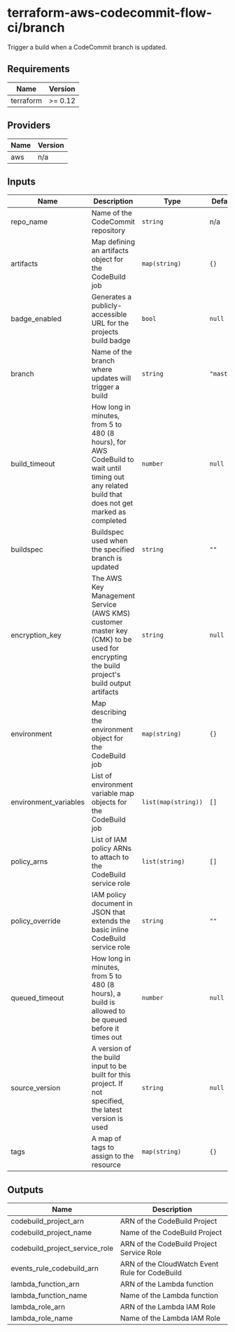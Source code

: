# terraform-aws-codecommit-flow-ci/branch

Trigger a build when a CodeCommit branch is updated.

<!-- BEGIN TFDOCS -->
## Requirements

| Name | Version |
|------|---------|
| terraform | >= 0.12 |

## Providers

| Name | Version |
|------|---------|
| aws | n/a |

## Inputs

| Name | Description | Type | Default | Required |
|------|-------------|------|---------|:--------:|
| repo\_name | Name of the CodeCommit repository | `string` | n/a | yes |
| artifacts | Map defining an artifacts object for the CodeBuild job | `map(string)` | `{}` | no |
| badge\_enabled | Generates a publicly-accessible URL for the projects build badge | `bool` | `null` | no |
| branch | Name of the branch where updates will trigger a build | `string` | `"master"` | no |
| build\_timeout | How long in minutes, from 5 to 480 (8 hours), for AWS CodeBuild to wait until timing out any related build that does not get marked as completed | `number` | `null` | no |
| buildspec | Buildspec used when the specified branch is updated | `string` | `""` | no |
| encryption\_key | The AWS Key Management Service (AWS KMS) customer master key (CMK) to be used for encrypting the build project's build output artifacts | `string` | `null` | no |
| environment | Map describing the environment object for the CodeBuild job | `map(string)` | `{}` | no |
| environment\_variables | List of environment variable map objects for the CodeBuild job | `list(map(string))` | `[]` | no |
| policy\_arns | List of IAM policy ARNs to attach to the CodeBuild service role | `list(string)` | `[]` | no |
| policy\_override | IAM policy document in JSON that extends the basic inline CodeBuild service role | `string` | `""` | no |
| queued\_timeout | How long in minutes, from 5 to 480 (8 hours), a build is allowed to be queued before it times out | `number` | `null` | no |
| source\_version | A version of the build input to be built for this project. If not specified, the latest version is used | `string` | `null` | no |
| tags | A map of tags to assign to the resource | `map(string)` | `{}` | no |

## Outputs

| Name | Description |
|------|-------------|
| codebuild\_project\_arn | ARN of the CodeBuild Project |
| codebuild\_project\_name | Name of the CodeBuild Project |
| codebuild\_project\_service\_role | ARN of the CodeBuild Project Service Role |
| events\_rule\_codebuild\_arn | ARN of the CloudWatch Event Rule for CodeBuild |
| lambda\_function\_arn | ARN of the Lambda function |
| lambda\_function\_name | Name of the Lambda function |
| lambda\_role\_arn | ARN of the Lambda IAM Role |
| lambda\_role\_name | Name of the Lambda IAM Role |

<!-- END TFDOCS -->
